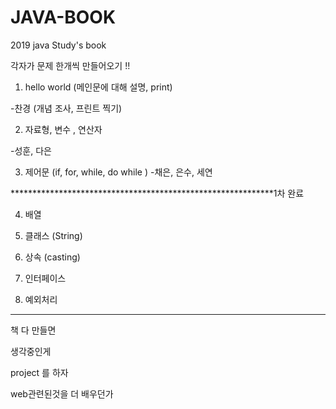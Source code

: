 # JAVA-BOOK
2019 java Study's book

각자가 문제 한개씩 만들어오기 !!

1. hello world (메인문에 대해 설명, print)

-찬경 (개념 조사, 프린트 찍기)

2. 자료형, 변수 , 연산자 

-성훈, 다은

3. 제어문 (if, for, while, do while
)
-채은, 은수, 세연

************************************************************1차 완료

4. 배열

5. 클래스 (String)

6. 상속 (casting)

7. 인터페이스

8. 예외처리  

***********************************************************

책 다 만들면

생각중인게

project 를 하자

web관련된것을 더 배우던가
